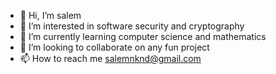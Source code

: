 - 👋 Hi, I’m salem 
- 👀 I’m interested in software security and cryptography
- 🌱 I’m currently learning computer science and mathematics
- 💞️ I’m looking to collaborate on any fun project 
- 📫 How to reach me salemnknd@gmail.com

<!---
42edelweiss/42edelweiss is a ✨ special ✨ repository because its `README.md` (this file) appears on your GitHub profile.
You can click the Preview link to take a look at your changes.
--->
